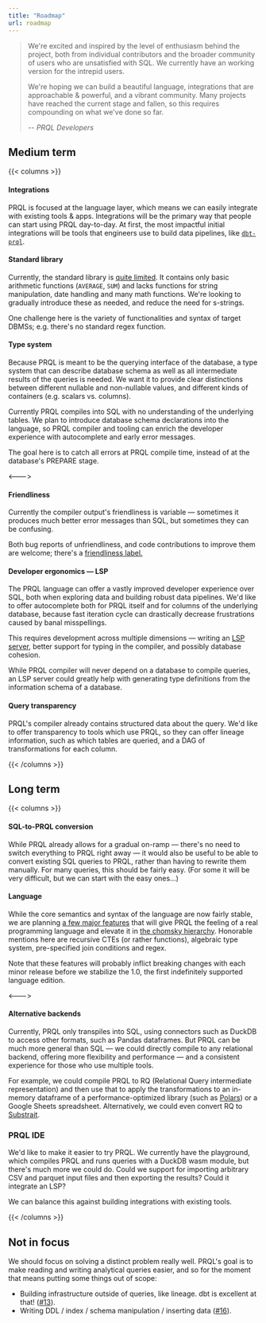 ```yaml
---
title: "Roadmap"
url: roadmap
---
```


> We're excited and inspired by the level of enthusiasm behind the project, both
> from individual contributors and the broader community of users who are
> unsatisfied with SQL. We currently have an working version for the intrepid
> users.
>
> We're hoping we can build a beautiful language, integrations that are
> approachable & powerful, and a vibrant community. Many projects have reached
> the current stage and fallen, so this requires compounding on what we've done
> so far.
>
> -- <cite>PRQL Developers</cite>

## Medium term

{{< columns >}}

#### Integrations

PRQL is focused at the language layer, which means we can easily integrate with
existing tools & apps. Integrations will be the primary way that people can
start using PRQL day-to-day. At first, the most impactful initial integrations
will be tools that engineers use to build data pipelines, like
[`dbt-prql`](https://github.com/PRQL/prql/issues/375).

#### Standard library

Currently, the standard library is
[quite limited](https://github.com/PRQL/prql/blob/main/crates/prql-compiler/src/semantic/std.prql).
It contains only basic arithmetic functions (`AVERAGE`, `SUM`) and lacks
functions for string manipulation, date handling and many math functions. We're
looking to gradually introduce these as needed, and reduce the need for
s-strings.

One challenge here is the variety of functionalities and syntax of target DBMSs;
e.g. there's no standard regex function.

#### Type system

Because PRQL is meant to be the querying interface of the database, a type
system that can describe database schema as well as all intermediate results of
the queries is needed. We want it to provide clear distinctions between
different nullable and non-nullable values, and different kinds of containers
(e.g. scalars vs. columns).

Currently PRQL compiles into SQL with no understanding of the underlying tables.
We plan to introduce database schema declarations into the language, so PRQL
compiler and tooling can enrich the developer experience with autocomplete and
early error messages.

The goal here is to catch all errors at PRQL compile time, instead of at the
database's PREPARE stage.

<--->

#### Friendliness

Currently the compiler output's friendliness is variable — sometimes it produces
much better error messages than SQL, but sometimes they can be confusing.

Both bug reports of unfriendliness, and code contributions to improve them are
welcome; there's a
[friendliness label.](https://github.com/PRQL/prql/issues?q=is%3Aissue+label%3Afriendliness+is%3Aopen)

#### Developer ergonomics — LSP

The PRQL language can offer a vastly improved developer experience over SQL,
both when exploring data and building robust data pipelines. We'd like to offer
autocomplete both for PRQL itself and for columns of the underlying database,
because fast iteration cycle can drastically decrease frustrations caused by
banal misspellings.

This requires development across multiple dimensions — writing an
[LSP server](https://langserver.org/), better support for typing in the
compiler, and possibly database cohesion.

While PRQL compiler will never depend on a database to compile queries, an LSP
server could greatly help with generating type definitions from the information
schema of a database.

#### Query transparency

PRQL's compiler already contains structured data about the query. We'd like to
offer transparency to tools which use PRQL, so they can offer lineage
information, such as which tables are queried, and a DAG of transformations for
each column.

{{< /columns >}}

## Long term

{{< columns >}}

#### SQL-to-PRQL conversion

While PRQL already allows for a gradual on-ramp — there's no need to switch
everything to PRQL right away — it would also be useful to be able to convert
existing SQL queries to PRQL, rather than having to rewrite them manually. For
many queries, this should be fairly easy. (For some it will be very difficult,
but we can start with the easy ones...)

#### Language

While the core semantics and syntax of the language are now fairly stable, we
are planning
[a few major features](https://github.com/PRQL/prql/issues?q=is%3Aopen+is%3Aissue+label%3Amajor-feature+label%3Alanguage-design)
that will give PRQL the feeling of a real programming language and elevate it in
[the chomsky hierarchy](https://en.wikipedia.org/wiki/Chomsky_hierarchy).
Honorable mentions here are recursive CTEs (or rather functions), algebraic type
system, pre-specified join conditions and regex.

Note that these features will probably inflict breaking changes with each minor
release before we stabilize the 1.0, the first indefinitely supported language
edition.

<--->

#### Alternative backends

Currently, PRQL only transpiles into SQL, using connectors such as DuckDB to
access other formats, such as Pandas dataframes. But PRQL can be much more
general than SQL — we could directly compile to any relational backend, offering
more flexibility and performance — and a consistent experience for those who use
multiple tools.

For example, we could compile PRQL to RQ (Relational Query intermediate
representation) and then use that to apply the transformations to an in-memory
dataframe of a performance-optimized library (such as
[Polars](https://www.pola.rs/)) or a Google Sheets spreadsheet. Alternatively,
we could even convert RQ to [Substrait](https://substrait.io/).

### PRQL IDE

We'd like to make it easier to try PRQL. We currently have the playground, which
compiles PRQL and runs queries with a DuckDB wasm module, but there's much more
we could do. Could we support for importing arbitrary CSV and parquet input
files and then exporting the results? Could it integrate an LSP?

We can balance this against building integrations with existing tools.

{{< /columns >}}

## Not in focus

We should focus on solving a distinct problem really well. PRQL's goal is to
make reading and writing analytical queries easier, and so for the moment that
means putting some things out of scope:

- Building infrastructure outside of queries, like lineage. dbt is excellent at
  that! ([#13](https://github.com/PRQL/prql/issues/13)).
- Writing DDL / index / schema manipulation / inserting data
  ([#16](https://github.com/PRQL/prql/issues/16)).
